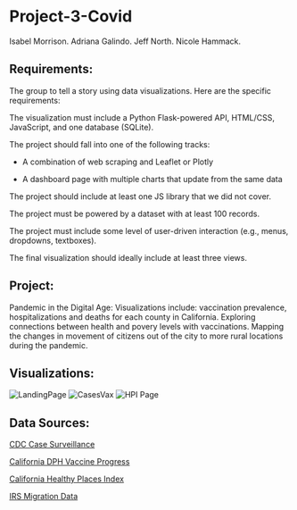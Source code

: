 # Project-3-Covid

Isabel Morrison. Adriana Galindo. Jeff North. Nicole Hammack.

## Requirements:
The group to tell a story using data visualizations. Here are the specific requirements:

The visualization must include a Python Flask-powered API, HTML/CSS, JavaScript, and  one database (SQLite).

The project should fall into one of the following tracks:

- A combination of web scraping and Leaflet or Plotly

- A dashboard page with multiple charts that update from the same data

The project should include at least one JS library that we did not cover.

The project must be powered by a dataset with at least 100 records.

The project must include some level of user-driven interaction (e.g., menus, dropdowns, textboxes).

The final visualization should ideally include at least three views.

## Project: 

Pandemic in the Digital Age: 
Visualizations include: vaccination prevalence, hospitalizations and deaths for each county in California. Exploring connections between health and povery levels with vaccinations. Mapping the changes in movement of citizens out of the city to more rural locations during the pandemic. 

## Visualizations:

![LandingPage](https://github.com/Nicole-Ham/Project-3-Covid/assets/134648078/fe8b4140-4d2f-4eb1-9506-e150ee8442a7)
![CasesVax](https://github.com/Nicole-Ham/Project-3-Covid/assets/134648078/c54502e2-6a34-4ada-86a7-ecdd981da6a8)
![HPI Page](https://github.com/Nicole-Ham/Project-3-Covid/assets/134648078/a7f81624-3f12-412b-8a3b-ef1a7c077dad)


## Data Sources: 

<a href="https://data.cdc.gov/Case-Surveillance/COVID-19-Case-Surveillance-Public-Use-Data-with-Ge/n8mc-b4w4" target="_blank"> CDC Case Surveillance </a>

<a href="https://data.chhs.ca.gov/dataset/vaccine-progress-dashboard" target="_blank"> California DPH Vaccine Progress </a>

<a href="https://www.healthyplacesindex.org" target="_blank"> California Healthy Places Index </a>

<a href="https://www.irs.gov/statistics/soi-tax-stats-migration-data-2019-2020" target="_blank"> IRS Migration Data </a>

